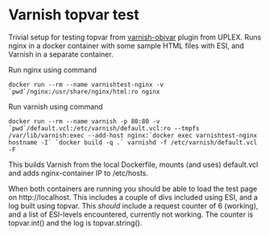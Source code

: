 # Varnish topvar test

Trivial setup for testing topvar from [varnish-objvar](https://code.uplex.de/uplex-varnish/varnish-objvar) plugin from
UPLEX. Runs nginx in a docker container with some sample HTML files with ESI, and Varnish in a separate container.

Run nginx using command 
```
docker run --rm --name varnishtest-nginx -v `pwd`/nginx:/usr/share/nginx/html:ro nginx
```

Run varnish using command
```
docker run --rm --name varnish -p 80:80 -v `pwd`/default.vcl:/etc/varnish/default.vcl:ro --tmpfs /var/lib/varnish:exec --add-host nginx:`docker exec varnishtest-nginx hostname -I` `docker build -q .` varnishd -f /etc/varnish/default.vcl -F
```
This builds Varnish from the local Dockerfile, mounts (and uses) default.vcl and adds nginx-container IP to /etc/hosts.

When both containers are running you should be able to load the test page on http://localhost. This includes a couple of divs included
using ESI, and a log built using topvar. This _should_ include a request counter of 6 (working), and a list of ESI-levels encountered,
currently not working. The counter is topvar.int() and the log is topvar.string().